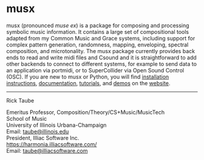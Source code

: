 # musx
musx (pronounced *muse ex*) is a package for composing and processing symbolic music information. It contains a large set of compositional tools adapted from my Common Music and Grace systems, including support for complex pattern generation, randomness, mapping, enveloping, spectral composition, and microtonality. The musx package currently provides back ends to read and write midi files and Csound and it is straightforward to add other backends to connect to different systems,  for example to send data to an application via portmidi, or to SuperCollider via Open Sound Control (OSC). If you are new to musx or Python, you will find [installation instructions](https://github.com/musx-admin/musx/blob/main/INSTALL.md), [documentation](https://musx-admin.github.io/musx/), [tutorials](https://github.com/musx-admin/musx/tree/main/tutorials), and [demos](https://github.com/musx-admin/musx/tree/main/demos) on the [website](https://github.com/ricktaube/musx).

<hr/>
Rick Taube  

Emeritus Professor, Composition/Theory/CS+Music/MusicTech<br/>
School of Music<br/>
University of Illinois Urbana-Champaign<br/>
Email: taube@illinois.edu<br/>
President, Illiac Software Inc.<br/>
https://harmonia.illiacsoftware.com/<br/>
Email: taube@illiacsoftware.com

